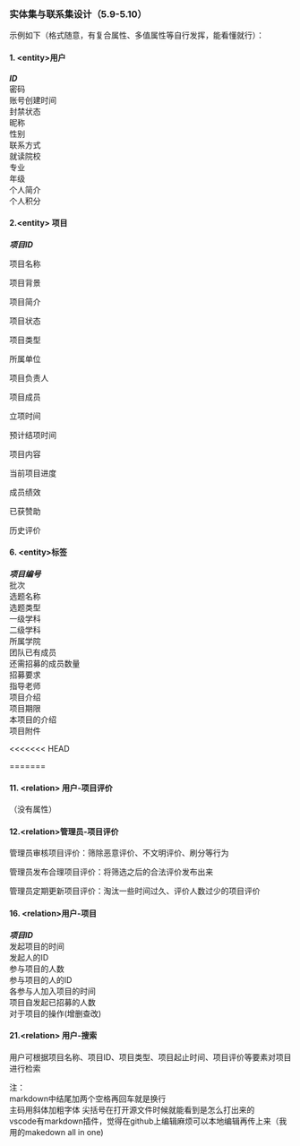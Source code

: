 ### 实体集与联系集设计（5.9-5.10）
示例如下（格式随意，有复合属性、多值属性等自行发挥，能看懂就行）：
#### 1. &lt;entity&gt;用户
_**ID**_  
密码  
账号创建时间  
封禁状态  
昵称  
性别  
联系方式  
就读院校  
专业  
年级  
个人简介  
个人积分  



#### 2.&lt;entity> 项目

_**项目ID**_

项目名称

项目背景

项目简介

项目状态

项目类型

所属单位

项目负责人

项目成员

立项时间

预计结项时间

项目内容

当前项目进度

成员绩效

已获赞助

历史评价



#### 6. &lt;entity&gt;标签  
_**项目编号**_  
批次       
选题名称    
选题类型    
一级学科  
二级学科  
所属学院  
团队已有成员  
还需招募的成员数量  
招募要求  
指导老师  
项目介绍  
项目期限  
本项目的介绍  
项目附件  

<<<<<<< HEAD


=======
#### 11. &lt;relation&gt; 用户-项目评价
（没有属性）  


#### 12.&lt;relation>管理员-项目评价

管理员审核项目评价：筛除恶意评价、不文明评价、刷分等行为

管理员发布合理项目评价：将筛选之后的合法评价发布出来

管理员定期更新项目评价：淘汰一些时间过久、评价人数过少的项目评价



#### 16. &lt;relation&gt;用户-项目  

_**项目ID**_   
发起项目的时间  
发起人的ID  
参与项目的人数  
参与项目的人的ID  
各参与人加入项目的时间  
项目自发起已招募的人数  
对于项目的操作(增删查改)



#### 21.<&it;relation> 用户-搜索

用户可根据项目名称、项目ID、项目类型、项目起止时间、项目评价等要素对项目进行检索



注：  
markdown中结尾加两个空格再回车就是换行  
主码用斜体加粗字体
尖括号在打开源文件时候就能看到是怎么打出来的  
vscode有markdown插件，觉得在github上编辑麻烦可以本地编辑再传上来（我用的makedown all in one)
